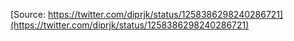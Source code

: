 [Source: https://twitter.com/diprjk/status/1258386298240286721](https://twitter.com/diprjk/status/1258386298240286721)